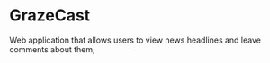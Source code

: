 # GrazeCast
Web application that allows users to view news headlines and leave comments about them,
